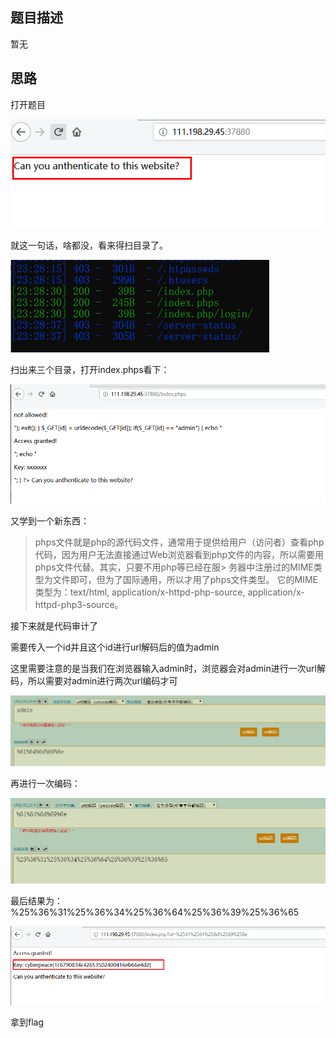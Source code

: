 ## 题目描述

暂无

## 思路

打开题目

![20190830232649.png](https://raw.githubusercontent.com/handbye/images/master/20190830232649.png)

就这一句话，啥都没，看来得扫目录了。

![20190830232944.png](https://raw.githubusercontent.com/handbye/images/master/20190830232944.png)

扫出来三个目录，打开index.phps看下：

![20190830233045.png](https://raw.githubusercontent.com/handbye/images/master/20190830233045.png)

又学到一个新东西：

> phps文件就是php的源代码文件，通常用于提供给用户（访问者）查看php代码，因为用户无法直接通过Web浏览器看到php文件的内容，所以需要用phps文件代替。其实，只要不用php等已经在服> 务器中注册过的MIME类型为文件即可，但为了国际通用，所以才用了phps文件类型。
>它的MIME类型为：text/html, application/x-httpd-php-source, application/x-httpd-php3-source。

接下来就是代码审计了

需要传入一个id并且这个id进行url解码后的值为admin

这里需要注意的是当我们在浏览器输入admin时，浏览器会对admin进行一次url解码，所以需要对admin进行两次url编码才可

![20190830234614.png](https://raw.githubusercontent.com/handbye/images/master/20190830234614.png)

再进行一次编码：

![20190830234637.png](https://raw.githubusercontent.com/handbye/images/master/20190830234637.png)

最后结果为：%25%36%31%25%36%34%25%36%64%25%36%39%25%36%65

![20190830234756.png](https://raw.githubusercontent.com/handbye/images/master/20190830234756.png)

拿到flag
